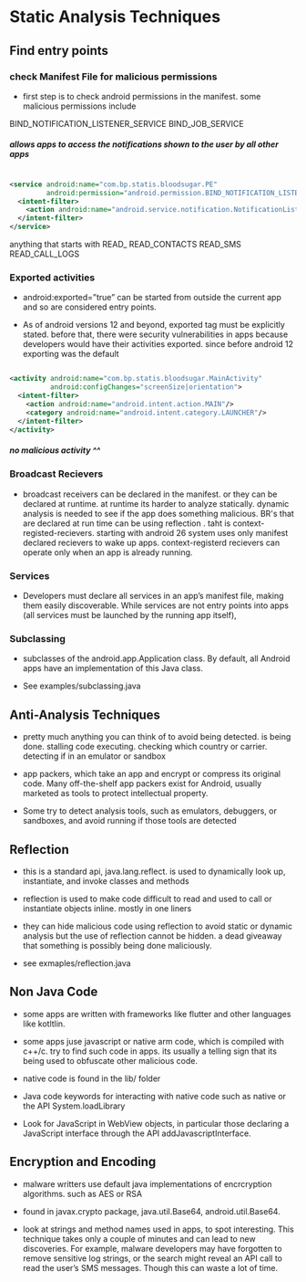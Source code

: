 # Static Analysis Techniques

## Find entry points 

### check Manifest File for malicious permissions

- first step is to check android permissions in the manifest. some malicious permissions include

BIND_NOTIFICATION_LISTENER_SERVICE
BIND_JOB_SERVICE

##### allows apps to access the notifications shown to the user by all other apps
```xml

<service android:name="com.bp.statis.bloodsugar.PE" 
         android:permission="android.permission.BIND_NOTIFICATION_LISTENER_SERVICE">
  <intent-filter>
    <action android:name="android.service.notification.NotificationListenerService"/>
  </intent-filter>
</service>

``` 

anything that starts with READ_
READ_CONTACTS
READ_SMS
READ_CALL_LOGS

### Exported activities

- android:exported=”true” can be started from outside the current app and so are considered entry points.

- As of android versions 12 and beyond, exported tag must be explicitly stated. before that, there were security vulnerabilities in apps because developers would have their activities exported. since before android 12 exporting was the default

```xml

<activity android:name="com.bp.statis.bloodsugar.MainActivity" 
          android:configChanges="screenSize|orientation">
  <intent-filter>
    <action android:name="android.intent.action.MAIN"/>
    <category android:name="android.intent.category.LAUNCHER"/>
  </intent-filter>
</activity>
```

##### no malicious activity ^^

### Broadcast Recievers

- broadcast receivers can be declared in the manifest. or they can be declared at runtime. at runtime its harder to analyze statically. dynamic analysis is needed to see if the app does something malicious. BR's that are declared at run time can be using reflection . taht is context-registed-recievers. starting with android 26 system uses only manifest declared recievers to wake up apps. context-registerd recievers can operate only when an app is already running.

### Services 

- Developers must declare all services in an app’s manifest file, making them easily discoverable. While services are not entry points into apps (all services must be launched by the running app itself), 

### Subclassing

- subclasses of the android.app.Application class. By default, all Android apps have an implementation of this Java class. 

- See examples/subclassing.java


## Anti-Analysis Techniques

- pretty much anything you can think of to avoid being detected. is being done. stalling code executing. checking which country or carrier. detecting if in an emulator or sandbox

-  app packers, which take an app and encrypt or compress its original code. Many off-the-shelf app packers exist for Android, usually marketed as tools to protect intellectual property. 

- Some try to detect analysis tools, such as emulators, debuggers, or sandboxes, and avoid running if those tools are detected


## Reflection 

- this is a standard api, java.lang.reflect. is used to dynamically look up, instantiate, and invoke classes and methods 

- reflection is used to make code difficult to read and used to call or instantiate objects inline. mostly in one liners

- they can hide malicious code using reflection to avoid static or dynamic analysis but the use of reflection cannot be hidden. a dead giveaway that something is possibly being done maliciously.

- see exmaples/reflection.java


## Non Java Code

- some apps are written with frameworks like flutter and other languages like kotltlin.

- some apps juse javascript or native arm code, which is compiled with c++/c. try to find such code in apps. its usually a telling sign that its being used to obfuscate other malicious code. 

- native code is found in the lib/ folder

- Java code keywords for interacting with native code such as native or the API System.loadLibrary

-  Look for JavaScript in WebView objects, in particular those declaring a JavaScript interface through the API addJavascriptInterface.


## Encryption and Encoding 

- malware writters use default java implementations of encrcryption algorithms. such as AES or RSA

- found in javax.crypto package, java.util.Base64, android.util.Base64. 

- look at strings and method names used in apps, to spot interesting. This technique takes only a couple of minutes and can lead to new discoveries. For example, malware developers may have forgotten to remove sensitive log strings, or the search might reveal an API call to read the user’s SMS messages. Though this can waste a lot of time. 



